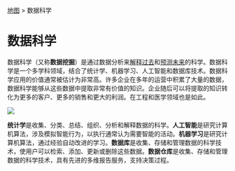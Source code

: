 [地图](data_mining_map.htm) > 数据科学

# 数据科学

数据科学（又称**数据挖掘**）是通过数据分析来[解释过去](explaining_the_past.htm)和[预测未来](predicting_the_future.htm)的科学。数据科学是一个多学科领域，结合了统计学、机器学习、人工智能和数据库技术。数据科学应用的价值通常被估计为非常高。许多企业在多年的运营中积累了大量的数据，数据科学能够从这些数据中提取非常有价值的知识。企业随后可以将提取的知识转化为更多的客户、更多的销售和更大的利润。在工程和医学领域也是如此。

![](../Images/029f6e9d1e7c4fb30c18255375cdf962.jpg)

**统计学**是收集、分类、总结、组织、分析和解释数据的科学。**人工智能**是研究计算机算法，涉及模拟智能行为，以执行通常认为需要智能的活动。**机器学习**是研究计算机算法，通过经验自动改进的学习。**数据库**是收集、存储和管理数据的科学技术，使用户可以检索、添加、更新或删除这些数据。**数据仓库**是收集、存储和管理数据的科学技术，具有先进的多维报告服务，支持决策过程。
